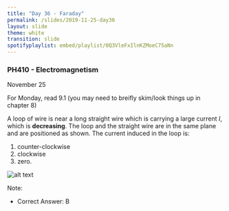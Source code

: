 ```yaml
---
title: "Day 36 - Faraday"
permalink: /slides/2019-11-25-day36
layout: slide
theme: white
transition: slide
spotifyplaylist: embed/playlist/0Q3VleFxIlnKZMoeC75aNn
---
```


<section data-markdown="">

### PH410 - Electromagnetism

November 25

For Monday, read 9.1 (you may need to breifly skim/look things up in chapter 8)
</section>

<section data-markdown>

A loop of wire is near a long straight wire which is carrying a large current $I$, which is **decreasing**.  The loop and the straight wire are in the same plane and are positioned as shown.  The current induced in the loop is:

1. counter-clockwise
2. clockwise
3. zero.

![alt text](../images/d35-loop_near_wire.png "Logo Title Text 1")

Note:
* Correct Answer: B

</section>
